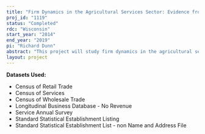 ```yaml
---
title: "Firm Dynamics in the Agricultural Services Sector: Evidence from the Longitudinal Business Database"
proj_id: "1119"
status: "Completed"
rdc: "Wisconsin"
start_year: "2014"
end_year: "2019"
pi: "Richard Dunn"
abstract: "This project will study firm dynamics in the agricultural services sector. The research will determine the rate of establishment entry and exit, the size distribution of entrants and exiters, the age distribution of exiters, and the distribution of wages paid to workers in this sector. Because the agricultural sector of the U.S. economy has been subject to significant structural changes in the past three decades, the project will also consider whether establishment dynamics in the agricultural services sector have been changing systematically over time. This research will also examine changes in the structure of in the agricultural services sector and compare whether establishment dynamics differ between single- and multi-establishment firms."
layout: project
---
```


**Datasets Used:**

  - Census of Retail Trade 
  - Census of Services 
  - Census of Wholesale Trade 
  - Longitudinal Business Database - No Revenue 
  - Service Annual Survey 
  - Standard Statistical Establishment Listing 
  - Standard Statistical Establishment List - non Name and Address File 

